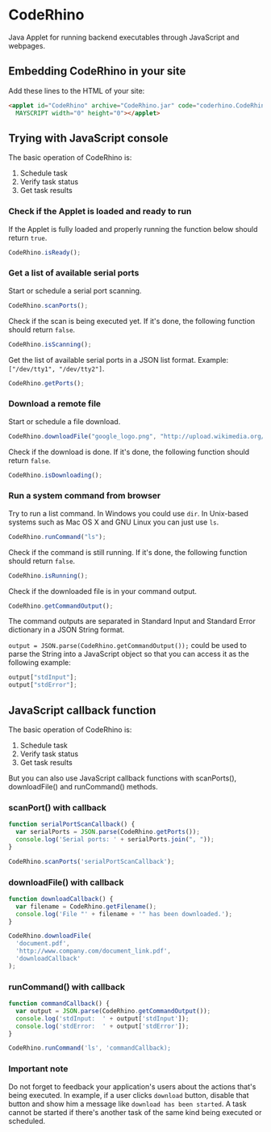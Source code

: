 # CodeRhino
Java Applet for running backend executables through JavaScript and webpages.

## Embedding CodeRhino in your site
Add these lines to the HTML of your site:
```HTML
<applet id="CodeRhino" archive="CodeRhino.jar" code="coderhino.CodeRhinoApplet"
  MAYSCRIPT width="0" height="0"></applet>
```

## Trying with JavaScript console

The basic operation of CodeRhino is:

1. Schedule task
2. Verify task status
3. Get task results

### Check if the Applet is loaded and ready to run
If the Applet is fully loaded and properly running the function below should return `true`.
```JavaScript
CodeRhino.isReady();
```

### Get a list of available serial ports
Start or schedule a serial port scanning.
```JavaScript
CodeRhino.scanPorts();
```
Check if the scan is being executed yet. If it's done, the following function should return `false`.
```JavaScript
CodeRhino.isScanning();
```
Get the list of available serial ports in a JSON list format.
Example: `["/dev/tty1", "/dev/tty2"]`.
```JavaScript
CodeRhino.getPorts();
```

### Download a remote file
Start or schedule a file download.
```JavaScript
CodeRhino.downloadFile("google_logo.png", "http://upload.wikimedia.org/wikipedia/commons/3/30/Googlelogo.png");
```
Check if the download is done. If it's done, the following function should return `false`.
```JavaScript
CodeRhino.isDownloading();
```

### Run a system command from browser
Try to run a list command. In Windows you could use `dir`. In Unix-based systems such as Mac OS X and GNU Linux you can just use `ls`.
```JavaScript
CodeRhino.runCommand("ls");
```
Check if the command is still running. If it's done, the following function should return `false`.
```JavaScript
CodeRhino.isRunning();
```
Check if the downloaded file is in your command output.
```JavaScript
CodeRhino.getCommandOutput();
```
The command outputs are separated in Standard Input and Standard Error dictionary in a JSON String format.

`output = JSON.parse(CodeRhino.getCommandOutput());` could be used to parse the String into a JavaScript object so that you can access it as the following example:
```JavaScript
output["stdInput"];
output["stdError"];
```

## JavaScript callback function

The basic operation of CodeRhino is:

1. Schedule task
2. Verify task status
3. Get task results

But you can also use JavaScript callback functions with scanPorts(), downloadFile() and runCommand() methods.

### scanPort() with callback

```JavaScript
function serialPortScanCallback() {
  var serialPorts = JSON.parse(CodeRhino.getPorts());
  console.log('Serial ports: ' + serialPorts.join(", "));
}

CodeRhino.scanPorts('serialPortScanCallback');
```

### downloadFile() with callback

```JavaScript
function downloadCallback() {
  var filename = CodeRhino.getFilename();
  console.log('File "' + filename + '" has been downloaded.');
}

CodeRhino.downloadFile(
  'document.pdf', 
  'http://www.company.com/document_link.pdf', 
  'downloadCallback'
);
```

### runCommand() with callback

```JavaScript
function commandCallback() {
  var output = JSON.parse(CodeRhino.getCommandOutput());
  console.log('stdInput:  ' + output['stdInput']);
  console.log('stdError:  ' + output['stdError']);
}

CodeRhino.runCommand('ls', 'commandCallback);
```

### Important note

Do not forget to feedback your application's users about the actions that's being executed.
In example, if a user clicks `download` button, disable that button and show him a message like `download has been started`.
A task cannot be started if there's another task of the same kind being executed or scheduled.



